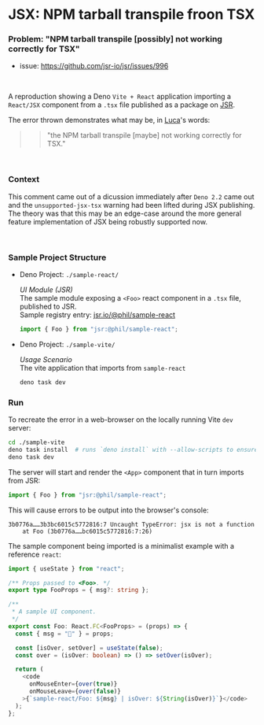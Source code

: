 # JSX: NPM tarball transpile froon TSX

### Problem: "NPM tarball transpile [possibly] not working correctly for TSX"

- issue: https://github.com/jsr-io/jsr/issues/996

<p>&nbsp;</p>

A reproduction showing a Deno `Vite + React` application importing a `React/JSX`
component from a `.tsx` file published as a package on [JSR](https://jsr.io/@phil/sample-react/0.0.5/src/Foo.tsx).

The error thrown demonstrates what may be, in [Luca](https://github.com/lucacasonato)'s words:

> > "the NPM tarball transpile [maybe] not working correctly for TSX."

<p>&nbsp;</p>

### Context

This comment came out of a dicussion immediately after `Deno 2.2` came out and the
`unsupported-jsx-tsx` warning had been lifted during JSX publishing. The theory was that this
may be an edge-case around the more general feature implementation of JSX being robustly supported
now.

<p>&nbsp;</p>

### Sample Project Structure

- Deno Project: `./sample-react/`

  _UI Module (JSR)_  
  The sample module exposing a `<Foo>` react component in a `.tsx` file, published to JSR.  
  Sample registry entry: [jsr.io/@phil/sample-react](https://jsr.io/@phil/sample-react)

  ```ts
  import { Foo } from "jsr:@phil/sample-react";
  ```

- Deno Project: `./sample-vite/`

  _Usage Scenario_  
  The vite application that imports from `sample-react`

  ```bash
  deno task dev
  ```

### Run

To recreate the error in a web-browser on the locally running Vite `dev` server:

```bash
cd ./sample-vite
deno task install  # runs `deno install` with --allow-scripts to ensure the Vite plugins fully install.
deno task dev
```

The server will start and render the `<App>` component that in turn imports from JSR:

```ts
import { Foo } from "jsr:@phil/sample-react";
```

This will cause errors to be output into the browser's console:

```
3b0776a……3b3bc6015c5772816:7 Uncaught TypeError: jsx is not a function
    at Foo (3b0776a……bc6015c5772816:7:26)
```

The sample component being imported is a minimalist example with a reference `react`:

```ts
import { useState } from "react";

/** Props passed to <Foo>. */
export type FooProps = { msg?: string };

/**
 * A sample UI component.
 */
export const Foo: React.FC<FooProps> = (props) => {
  const { msg = "🐷" } = props;

  const [isOver, setOver] = useState(false);
  const over = (isOver: boolean) => () => setOver(isOver);

  return (
    <code
      onMouseEnter={over(true)}
      onMouseLeave={over(false)}
    >{`sample-react/Foo: ${msg} | isOver: ${String(isOver)}`}</code>
  );
};
```
